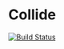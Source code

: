 # Collide

[![Build Status](https://travis-ci.com/arlk/Collide.jl.svg?branch=master)](https://travis-ci.com/arlk/Collide.jl)
